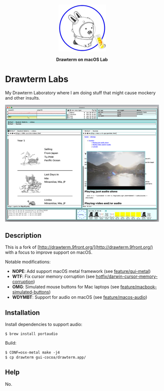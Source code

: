 <!-- Please be careful editing the below HTML, as GitHub is quite finicky with anything that looks like an HTML tag in GitHub Flavored Markdown. -->
<p align="center">
  <img src="GlendaLab.png" alt="Banner">
</p>
<p align="center">
  <b>Drawterm on macOS Lab</b>
</p>

# Drawterm Labs

My Drawterm Laboratory where I am doing stuff that might cause mockery and other insults.

<p align="center">
  <img src="screenshot.png" alt="Screenshot">
</p>

## Description

This is a fork of [http://drawterm.9front.org/](http://drawterm.9front.org/) with a focus to improve support on macOS.

Notable modifications:
* **NOPE**: Add support macOS metal framework (see [feature/gui-metal](https://github.com/1g0rb0hm/drawterm/tree/feature/gui-metal))
* **WTF**: Fix cursor memory corruption (see [hotfix/darwin-cursor-memory-corruption](https://github.com/1g0rb0hm/drawterm/tree/hotfix/darwin-cursor-memory-corruption))
* **OMG**: Simulated mouse buttons for Mac laptops (see [feature/macbook-simulated-buttons](https://github.com/1g0rb0hm/drawterm/tree/feature/macbook-simulated-buttons))
* **WDYMBT**: Support for audio on macOS (see [feature/macos-audio](https://github.com/1g0rb0hm/drawterm/tree/feature/macos-audio))

## Installation

Install dependencies to support audio:

```
$ brew install portaudio
```

Build:

```
$ CONF=osx-metal make -j4
$ cp drawterm gui-cocoa/drawterm.app/
```

## Help

No.

